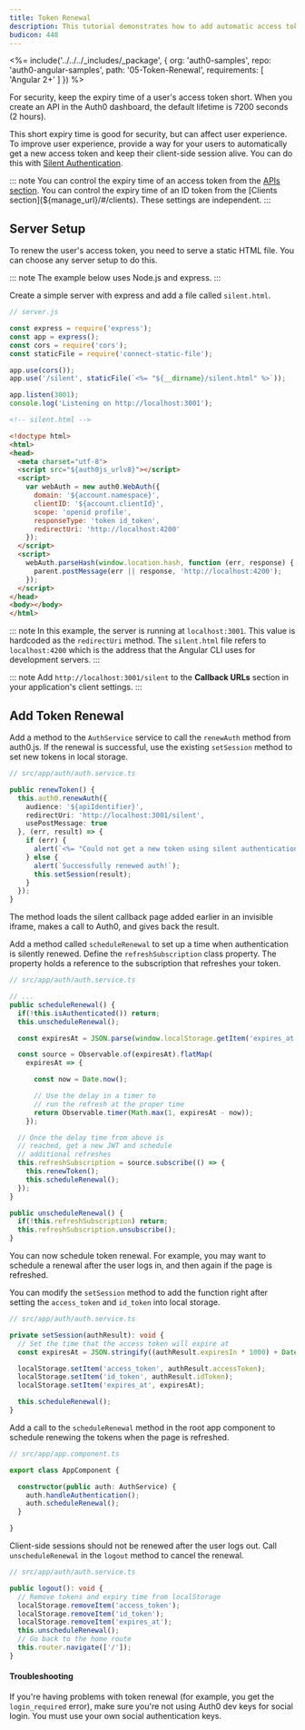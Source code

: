 ```yaml
---
title: Token Renewal
description: This tutorial demonstrates how to add automatic access token renewal to an application with Auth0
budicon: 448
---
```


<%= include('../../../_includes/_package', {
  org: 'auth0-samples',
  repo: 'auth0-angular-samples',
  path: '05-Token-Renewal',
  requirements: [
    'Angular 2+'
  ]
}) %>

For security, keep the expiry time of a user's access token short. 
When you create an API in the Auth0 dashboard, the default lifetime is 7200 seconds (2 hours).

This short expiry time is good for security, but can affect user experience. To improve user experience, provide a way for your users to automatically get a new access token and keep their client-side session alive. You can do this with [Silent Authentication](/api-auth/tutorials/silent-authentication).

::: note
You can control the expiry time of an access token from the [APIs section](${manage_url}/#/apis). 
You can control the expiry time of an ID token from the [Clients section](${manage_url}/#/clients). 
These settings are independent.
:::

## Server Setup

To renew the user's access token, you need to serve a static HTML file. You can choose any server setup to do this. 

::: note
The example below uses Node.js and express.
:::

Create a simple server with express and add a file called `silent.html`.

```js
// server.js

const express = require('express');
const app = express();
const cors = require('cors');
const staticFile = require('connect-static-file');

app.use(cors());
app.use('/silent', staticFile(`<%= "${__dirname}/silent.html" %>`));

app.listen(3001);
console.log('Listening on http://localhost:3001');
```

```html
<!-- silent.html -->

<!doctype html>
<html>
<head>
  <meta charset="utf-8">
  <script src="${auth0js_urlv8}"></script>
  <script>
    var webAuth = new auth0.WebAuth({
      domain: '${account.namespace}',
      clientID: '${account.clientId}',
      scope: 'openid profile',
      responseType: 'token id_token',
      redirectUri: 'http://localhost:4200'
    });
  </script>
  <script>
    webAuth.parseHash(window.location.hash, function (err, response) {
      parent.postMessage(err || response, 'http://localhost:4200');
    });
  </script>
</head>
<body></body>
</html>
```

::: note
In this example, the server is running at `localhost:3001`. This value is hardcoded as the `redirectUri` method. The `silent.html` file refers to `localhost:4200` which is the address that the Angular CLI uses for development servers.
:::

::: note
Add `http://localhost:3001/silent` to the **Callback URLs** section in your application's client settings.
:::

## Add Token Renewal

Add a method to the `AuthService` service to call the `renewAuth` method from auth0.js. If the renewal is successful, use the existing `setSession` method to set new tokens in local storage.

```typescript
// src/app/auth/auth.service.ts

public renewToken() {
  this.auth0.renewAuth({
    audience: '${apiIdentifier}',
    redirectUri: 'http://localhost:3001/silent',
    usePostMessage: true
  }, (err, result) => {
    if (err) {
      alert(`<%= "Could not get a new token using silent authentication (${err.error})." %>`);
    } else {
      alert(`Successfully renewed auth!`);
      this.setSession(result);
    }
  });
}
```

The method loads the silent callback page added earlier in an invisible iframe, makes a call to Auth0, and gives back the result.

Add a method called `scheduleRenewal` to set up a time when authentication is silently renewed. Define the `refreshSubscription` class property. The property holds a reference to the subscription that refreshes your token.

```ts
// src/app/auth/auth.service.ts

// ...
public scheduleRenewal() {
  if(!this.isAuthenticated()) return;
  this.unscheduleRenewal();

  const expiresAt = JSON.parse(window.localStorage.getItem('expires_at'));

  const source = Observable.of(expiresAt).flatMap(
    expiresAt => {

      const now = Date.now();

      // Use the delay in a timer to
      // run the refresh at the proper time
      return Observable.timer(Math.max(1, expiresAt - now));
    });

  // Once the delay time from above is
  // reached, get a new JWT and schedule
  // additional refreshes
  this.refreshSubscription = source.subscribe(() => {
    this.renewToken();
    this.scheduleRenewal();
  });
}

public unscheduleRenewal() {
  if(!this.refreshSubscription) return;
  this.refreshSubscription.unsubscribe();
}
```

You can now schedule token renewal. For example, you may want to schedule a renewal after the user logs in, and then again if the page is refreshed.

You can modify the `setSession` method to add the function right after setting the `access_token` and `id_token` into local storage.

```ts
// src/app/auth/auth.service.ts

private setSession(authResult): void {
  // Set the time that the access token will expire at
  const expiresAt = JSON.stringify((authResult.expiresIn * 1000) + Date.now());

  localStorage.setItem('access_token', authResult.accessToken);
  localStorage.setItem('id_token', authResult.idToken);
  localStorage.setItem('expires_at', expiresAt);

  this.scheduleRenewal();
}
```

Add a call to the `scheduleRenewal` method in the root app component to schedule renewing the tokens when the page is refreshed.

```ts
// src/app/app.component.ts

export class AppComponent {

  constructor(public auth: AuthService) {
    auth.handleAuthentication();
    auth.scheduleRenewal();
  }

}
```

Client-side sessions should not be renewed after the user logs out. Call `unscheduleRenewal` in the `logout` method to cancel the renewal.

```typescript
// src/app/auth/auth.service.ts

public logout(): void {
  // Remove tokens and expiry time from localStorage
  localStorage.removeItem('access_token');
  localStorage.removeItem('id_token');
  localStorage.removeItem('expires_at');
  this.unscheduleRenewal();
  // Go back to the home route
  this.router.navigate(['/']);
}
```

#### Troubleshooting

If you're having problems with token renewal (for example, you get the `login_required` error), make sure you're not using Auth0 dev keys for social login. You must use your own social authentication keys.